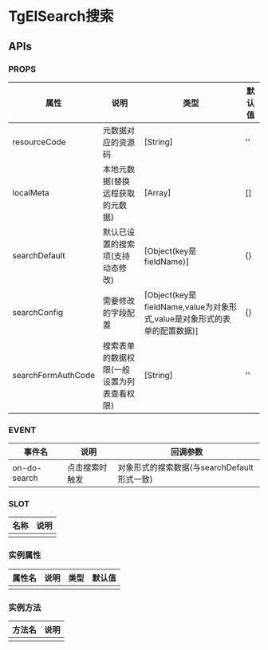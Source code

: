 # TgElSearch搜索
## APIs
###  PROPS

| 属性               | 说明                                       | 类型                                                         | 默认值 |
| ------------------ | ------------------------------------------ | ------------------------------------------------------------ | ------ |
| resourceCode       | 元数据对应的资源码                         | [String]                                                     | ''     |
| localMeta          | 本地元数据(替换远程获取的元数据)           | [Array]                                                      | []     |
| searchDefault      | 默认已设置的搜索项(支持动态修改)           | [Object(key是fieldName)]                                     | {}     |
| searchConfig       | 需要修改的字段配置                         | [Object(key是fieldName,value为对象形式,value是对象形式的表单的配置数据)] | {}     |
| searchFormAuthCode | 搜索表单的数据权限(一般设置为列表查看权限) | [String]                                                     | ''     |



### EVENT

| 事件名       | 说明           | 回调参数                                    |
| ------------ | -------------- | ------------------------------------------- |
| on-do-search | 点击搜索时触发 | 对象形式的搜索数据(与searchDefault形式一致) |



### SLOT

| 名称 | 说明 |
| ---- | ---- |
|      |      |


### 实例属性

| 属性名 | 说明 | 类型 | 默认值 |
| ------ | ---- | ---- | ------ |
|        |      |      |        |



### 实例方法

| 方法名 | 说明 |
| ------ | ---- |
|        |      |

